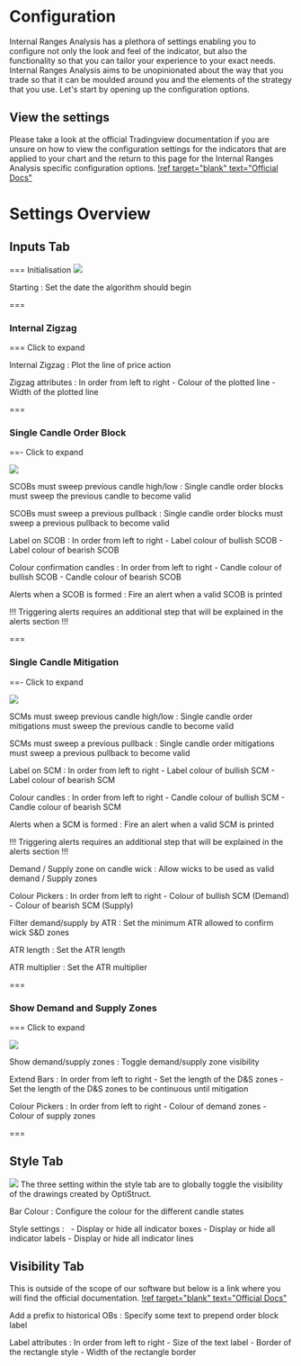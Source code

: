 # Configuration

Internal Ranges Analysis has a plethora of settings enabling you to configure not only the look and feel of the indicator, but also the functionality so that you can tailor your experience to your exact needs. Internal Ranges Analysis aims to be unopinionated about the way that you trade so that it can be moulded around you and the elements of the strategy that you use. Let's start by opening up the configuration options.
## View the settings
Please take a look at the official Tradingview documentation if you are unsure on how to view the configuration settings for the indicators that are applied to your chart and the return to this page for the Internal Ranges Analysis specific configuration options.
[!ref target="blank" text="Official Docs"](https://shorturl.at/isyY6)
# Settings Overview
## Inputs Tab

=== Initialisation
![](/assets/img/alba-docs-internal-1-init.png)

Starting 
:   Set the date the algorithm should begin

===

### Internal Zigzag
=== Click to expand

Internal Zigzag
:   Plot the line of price action

Zigzag attributes
:   In order from left to right
    - Colour of the plotted line
    - Width of the plotted line

===

### Single Candle Order Block

==- Click to expand 

![](/assets/img/alba-docs-internal-2-scob.png)

SCOBs must sweep previous candle high/low
:   Single candle order blocks must sweep the previous candle to become valid

SCOBs must sweep a previous pullback
:   Single candle order blocks must sweep a previous pullback to become valid

Label on SCOB
:   In order from left to right
    - Label colour of bullish SCOB
    - Label colour of bearish SCOB

Colour confirmation candles
:   In order from left to right
    - Candle colour of bullish SCOB
    - Candle colour of bearish SCOB

Alerts when a SCOB is formed
:   Fire an alert when a valid SCOB is printed

!!!
Triggering alerts requires an additional step that will be explained in the alerts section 
!!!

===

### Single Candle Mitigation

==- Click to expand 

![](/assets/img/alba-docs-internal-3-scm.png)

SCMs must sweep previous candle high/low
:   Single candle order mitigations must sweep the previous candle to become valid

SCMs must sweep a previous pullback
:   Single candle order mitigations must sweep a previous pullback to become valid

Label on SCM
:   In order from left to right
    - Label colour of bullish SCM
    - Label colour of bearish SCM

Colour candles
:   In order from left to right
    - Candle colour of bullish SCM
    - Candle colour of bearish SCM

Alerts when a SCM is formed
:   Fire an alert when a valid SCM is printed

!!!
Triggering alerts requires an additional step that will be explained in the alerts section 
!!!

Demand / Supply zone on candle wick
:   Allow wicks to be used as valid demand / Supply zones

Colour Pickers
:   In order from left to right
    - Colour of bullish SCM (Demand)
    - Colour of bearish SCM (Supply)

Filter demand/supply by ATR
:   Set the minimum ATR allowed to confirm wick S&D zones

ATR length
:   Set the ATR length

ATR multiplier
:   Set the ATR multiplier

===
### Show Demand and Supply Zones
=== Click to expand

![](/assets/img/alba-docs-internal-4-d-s.png)

Show demand/supply zones
:   Toggle demand/supply zone visibility

Extend Bars
:   In order from left to right
    - Set the length of the D&S zones
    - Set the length of the D&S zones to be continuous until mitigation

Colour Pickers
:   In order from left to right
    - Colour of demand zones
    - Colour of supply zones

===

## Style Tab
![](/assets/img/alba-docs-style-1.png)
The three setting within the style tab are to globally toggle the visibility of the drawings created by OptiStruct.

Bar Colour
:   Configure the colour for the different candle states

Style settings
:   &nbsp;
    - Display or hide all indicator boxes
    - Display or hide all indicator labels
    - Display or hide all indicator lines


## Visibility Tab
This is outside of the scope of our software but below is a link where you will find the official documentation.
[!ref target="blank" text="Official Docs"](https://shorturl.at/rGSUZ)

<!-- TODO Remove -->
Add a prefix to historical OBs 
:   Specify some text to prepend order block label

Label attributes
:   In order from left to right
    - Size of the text label
    - Border of the rectangle style
    - Width of the rectangle border